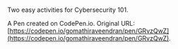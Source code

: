 # 

Two easy activities for Cybersecurity 101.

A Pen created on CodePen.io. Original URL: [https://codepen.io/gomathiraveendran/pen/GRvzQwZ](https://codepen.io/gomathiraveendran/pen/GRvzQwZ).


